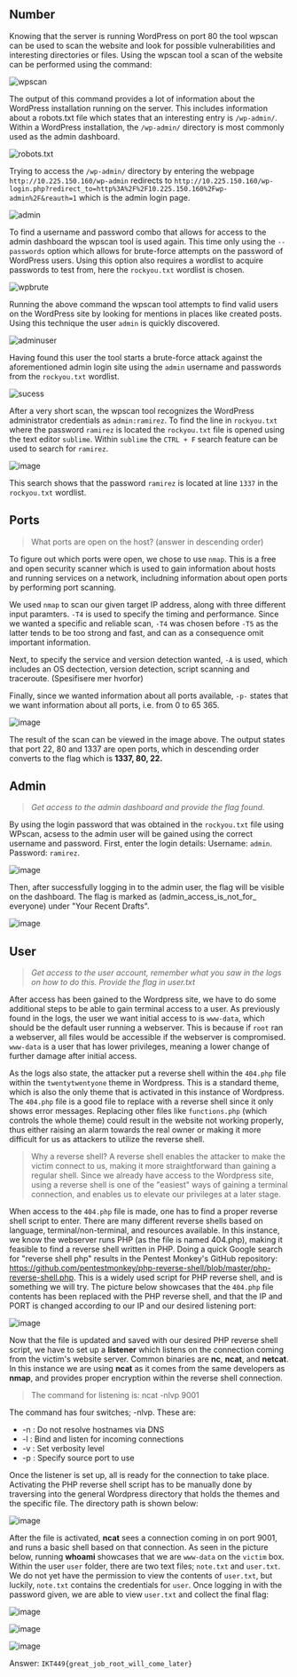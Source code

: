 ## Number

Knowing that the server is running WordPress on port 80 the tool wpscan can be used to scan the website and look for possible vulnerabilities and interesting directories or files. Using the wpscan tool a scan of the website can be performed using the command:

![wpscan](https://user-images.githubusercontent.com/59768512/152354724-03a29621-df1f-438f-8fe7-a5e1ccd7a163.png)

The output of this command provides a lot of information about the WordPress installation running on the server. This includes information about a robots.txt file which states that an interesting entry is `/wp-admin/`. Within a WordPress installation, the `/wp-admin/` directory is most commonly used as the admin dashboard. 

![robots.txt](https://user-images.githubusercontent.com/59768512/152354867-6a364ba4-9370-44ee-a746-de3b79ec13ac.png)

Trying to access the `/wp-admin/` directory by entering the webpage `http://10.225.150.160/wp-admin` redirects to `http://10.225.150.160/wp-login.php?redirect_to=http%3A%2F%2F10.225.150.160%2Fwp-admin%2F&reauth=1` which is the admin login page.

![admin](https://user-images.githubusercontent.com/59768512/152354961-d49d19a1-0f5e-4793-92c7-04fdc1484d28.png)

To find a username and password combo that allows for access to the admin dashboard the wpscan tool is used again. This time only using the `--passwords` option which allows for brute-force attempts on the password of WordPress users. Using this option also requires a wordlist to acquire passwords to test from, here the `rockyou.txt` wordlist is chosen.

![wpbrute](https://user-images.githubusercontent.com/59768512/152354596-62286464-89d2-4210-a0bc-732890f5c6cf.png)

Running the above command the wpscan tool attempts to find valid users on the WordPress site by looking for mentions in places like created posts. Using this technique the user `admin` is quickly discovered.

![adminuser](https://user-images.githubusercontent.com/59768512/154031838-81c8435c-5538-4749-b4b6-2e8b9d4883fd.png)

Having found this user the tool starts a brute-force attack against the aforementioned admin login site using the `admin` username and passwords from the `rockyou.txt` wordlist.

![sucess](https://user-images.githubusercontent.com/59768512/154031211-98d7d02a-71f8-4d48-b693-0c3fdb49688f.png)

After a very short scan, the wpscan tool recognizes the WordPress administrator credentials as `admin:ramirez`. To find the line in `rockyou.txt` where the password `ramirez` is located the `rockyou.txt` file is opened using the text editor `sublime`. Within `sublime` the `CTRL + F` search feature can be used to search for `ramirez`.

![image](https://user-images.githubusercontent.com/70077872/152354630-5cca4df8-3ad0-4971-817d-d4cd3695bb33.png)

This search shows that the password `ramirez` is located at line `1337` in the `rockyou.txt` wordlist. 

## Ports

> What ports are open on the host? (answer in descending order)

To figure out which ports were open, we chose to use `nmap`. This is a free and open security scanner which is used to gain information about hosts and running services on a network, includning information about open ports by performing port scanning. 

We used `nmap` to scan our given target IP address, along with three different input paramters. `-T4` is used to specify the timing and performance. Since we wanted a specific and reliable scan, `-T4` was chosen before `-T5` as the latter tends to be too strong and fast, and can as a consequence omit important information. 

Next, to specify the service and version detection wanted, `-A` is used,  which includes an OS dectection, version detection, script scanning and traceroute. (Spesifisere mer hvorfor)

Finally, since we wanted information about all ports available, `-p-` states that we want information about all ports, i.e. from 0 to 65 365. 

![image](https://user-images.githubusercontent.com/72946914/152356071-995428fe-be9c-4fe4-83ca-b7526130de09.png)

The result of the scan can be viewed in the image above. The output states that port 22, 80 and 1337 are open ports, which in descending order converts to the flag which is **1337, 80, 22.** 

## Admin

>*Get access to the admin dashboard and provide the flag found.*

By using the login password that was obtained in the `rockyou.txt` file using WPscan, acsess to the admin user will be gained using the correct username and password. First, enter the login details: Username: `admin`. Password: `ramirez`.

![image](https://user-images.githubusercontent.com/70077872/152356337-2013f9ae-2120-476f-be58-a3a0516eb1e9.png)

Then, after successfully logging in to the admin user, the flag will be visible on the dashboard. The flag is marked as (admin_access_is_not_for_ everyone) under "Your Recent Drafts".

![image](https://user-images.githubusercontent.com/70077872/152356590-f2780792-8f93-4e09-8516-cd76fb041a90.png)


## User

>*Get access to the user account, remember what you saw in the logs on how to do this. Provide the flag in user.txt*

After access has been gained to the Wordpress site, we have to do some additional steps to be able to gain terminal access to a user. As previously found in the logs, the user we want initial access to is `www-data`, which should be the default user running a webserver. This is because if `root` ran a webserver, all files would be accessible if the webserver is compromised. `www-data` is a user that has lower privileges, meaning a lower change of further damage after initial access.

As the logs also state, the attacker put a reverse shell within the `404.php` file within the `twentytwentyone` theme in Wordpress. This is a standard theme, which is also the only theme that is activated in this instance of Wordpress. The `404.php` file is a good file to replace with a reverse shell since it only shows error messages. Replacing other files like `functions.php` (which controls the whole theme) could result in the website not working properly, thus either raising an alarm towards the real owner or making it more difficult for us as attackers to utilize the reverse shell.

> Why a reverse shell? A reverse shell enables the attacker to make the victim connect to us, making it more straightforward than gaining a regular shell. Since we already have access to the Wordpress site, using a reverse shell is one of the "easiest" ways of gaining a terminal connection, and enables us to elevate our privileges at a later stage.

When access to the `404.php` file is made, one has to find a proper reverse shell script to enter. There are many different reverse shells based on language, terminal/non-terminal, and resources available. In this instance, we know the webserver runs PHP (as the file is named 404.php), making it feasible to find a reverse shell written in PHP. Doing a quick Google search for "reverse shell php" results in the Pentest Monkey's GitHub repository: https://github.com/pentestmonkey/php-reverse-shell/blob/master/php-reverse-shell.php. This is a widely used script for PHP reverse shell, and is something we will try. The picture below showcases that the `404.php` file contents has been replaced with the PHP reverse shell, and that the IP and PORT is changed according to our IP and our desired listening port:



![image](https://user-images.githubusercontent.com/70077872/152762635-bb95d4b0-710a-4567-b918-d58e29b95c24.png)


Now that the file is updated and saved with our desired PHP reverse shell script, we have to set up a **listener** which listens on the connection coming from the victim's website server. Common binaries are **nc**, **ncat**, and **netcat**. In this instance we are using **ncat** as it comes from the same developers as **nmap**, and provides proper encryption within the reverse shell connection.

> The command for listening is: ncat -nlvp 9001 

The command has four switches; -nlvp. These are: 

* -n : Do not resolve hostnames via DNS
* -l : Bind and listen for incoming connections
* -v : Set verbosity level
* -p : Specify source port to use

Once the listener is set up, all is ready for the connection to take place. Activating the PHP reverse shell script has to be manually done by traversing into the general Wordpress directory that holds the themes and the specific file. The directory path is shown below:


![image](https://user-images.githubusercontent.com/70077872/152495938-3446f01d-5977-45d4-9c14-c104ef5c6837.png)


After the file is activated, **ncat** sees a connection coming in on port 9001, and runs a basic shell based on that connection. As seen in the picture below, running **whoami** showcases that we are `www-data` on the `victim` box. Within the user `user` folder, there are two text files; `note.txt` and `user.txt`. We do not yet have the permission to view the contents of `user.txt`, but luckily, `note.txt` contains the credentials for `user`. Once logging in with the password given, we are able to view `user.txt` and collect the final flag:


![image](https://user-images.githubusercontent.com/70077872/152495794-2651a028-68b2-4ed7-bf23-f2e5365c0312.png)



![image](https://user-images.githubusercontent.com/70077872/152495542-ded4206f-a13d-4897-8b72-50a2aacb24c5.png)


![image](https://user-images.githubusercontent.com/70077872/152496009-95482ebb-11eb-4878-bd5d-b28e4a5ad649.png)


Answer: `IKT449{great_job_root_will_come_later}`

